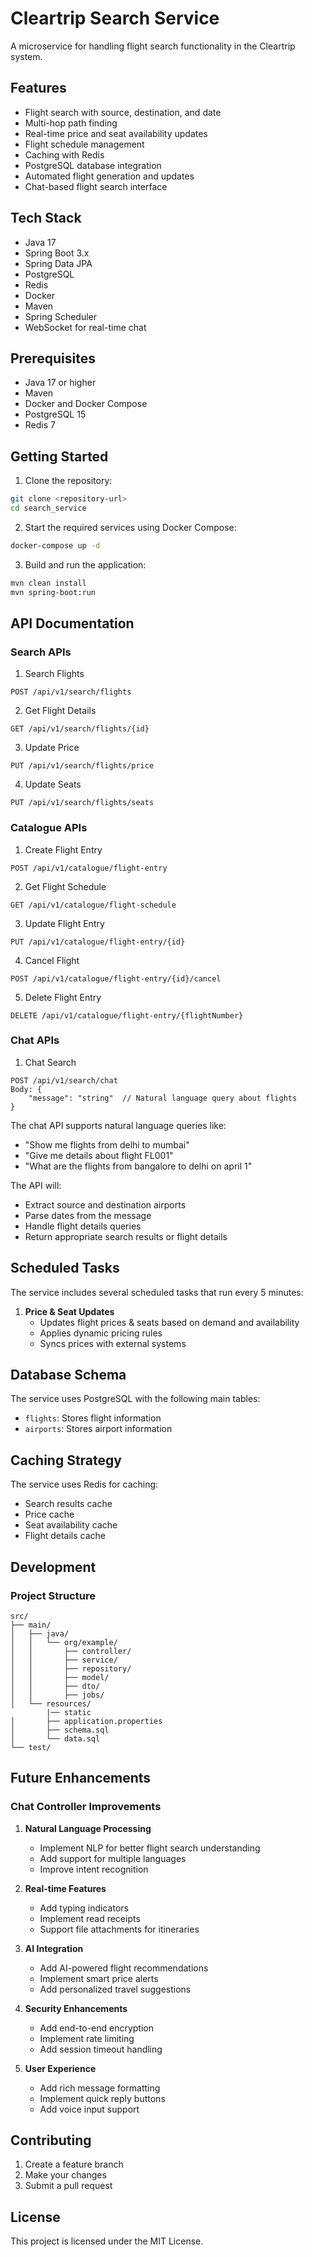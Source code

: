 # Cleartrip Search Service

A microservice for handling flight search functionality in the Cleartrip system.

## Features

- Flight search with source, destination, and date
- Multi-hop path finding
- Real-time price and seat availability updates
- Flight schedule management
- Caching with Redis
- PostgreSQL database integration
- Automated flight generation and updates
- Chat-based flight search interface

## Tech Stack

- Java 17
- Spring Boot 3.x
- Spring Data JPA
- PostgreSQL
- Redis
- Docker
- Maven
- Spring Scheduler
- WebSocket for real-time chat

## Prerequisites

- Java 17 or higher
- Maven
- Docker and Docker Compose
- PostgreSQL 15
- Redis 7

## Getting Started

1. Clone the repository:
```bash
git clone <repository-url>
cd search_service
```

2. Start the required services using Docker Compose:
```bash
docker-compose up -d
```

3. Build and run the application:
```bash
mvn clean install
mvn spring-boot:run
```

## API Documentation

### Search APIs

1. Search Flights
```
POST /api/v1/search/flights
```

2. Get Flight Details
```
GET /api/v1/search/flights/{id}
```

3. Update Price
```
PUT /api/v1/search/flights/price
```

4. Update Seats
```
PUT /api/v1/search/flights/seats
```

### Catalogue APIs

1. Create Flight Entry
```
POST /api/v1/catalogue/flight-entry
```

2. Get Flight Schedule
```
GET /api/v1/catalogue/flight-schedule
```

3. Update Flight Entry
```
PUT /api/v1/catalogue/flight-entry/{id}
```

4. Cancel Flight
```
POST /api/v1/catalogue/flight-entry/{id}/cancel
```

5. Delete Flight Entry
```
DELETE /api/v1/catalogue/flight-entry/{flightNumber}
```

### Chat APIs

1. Chat Search
```
POST /api/v1/search/chat
Body: {
    "message": "string"  // Natural language query about flights
}
```

The chat API supports natural language queries like:
- "Show me flights from delhi to mumbai"
- "Give me details about flight FL001"
- "What are the flights from bangalore to delhi on april 1"

The API will:
- Extract source and destination airports
- Parse dates from the message
- Handle flight details queries
- Return appropriate search results or flight details

## Scheduled Tasks

The service includes several scheduled tasks that run every 5 minutes:

1. **Price & Seat Updates**
   - Updates flight prices & seats based on demand and availability
   - Applies dynamic pricing rules
   - Syncs prices with external systems



## Database Schema

The service uses PostgreSQL with the following main tables:
- `flights`: Stores flight information
- `airports`: Stores airport information

## Caching Strategy

The service uses Redis for caching:
- Search results cache
- Price cache
- Seat availability cache
- Flight details cache

## Development

### Project Structure
```
src/
├── main/
│   ├── java/
│   │   └── org/example/
│   │       ├── controller/
│   │       ├── service/
│   │       ├── repository/
│   │       ├── model/
│   │       ├── dto/
│   │       ├── jobs/
│   └── resources/
        |── static 
│       ├── application.properties
│       ├── schema.sql
│       └── data.sql
└── test/
```


## Future Enhancements

### Chat Controller Improvements
1. **Natural Language Processing**
   - Implement NLP for better flight search understanding
   - Add support for multiple languages
   - Improve intent recognition

2. **Real-time Features**
   - Add typing indicators
   - Implement read receipts
   - Support file attachments for itineraries

3. **AI Integration**
   - Add AI-powered flight recommendations
   - Implement smart price alerts
   - Add personalized travel suggestions

4. **Security Enhancements**
   - Add end-to-end encryption
   - Implement rate limiting
   - Add session timeout handling

5. **User Experience**
   - Add rich message formatting
   - Implement quick reply buttons
   - Add voice input support

## Contributing

1. Create a feature branch
2. Make your changes
3. Submit a pull request

## License

This project is licensed under the MIT License. 